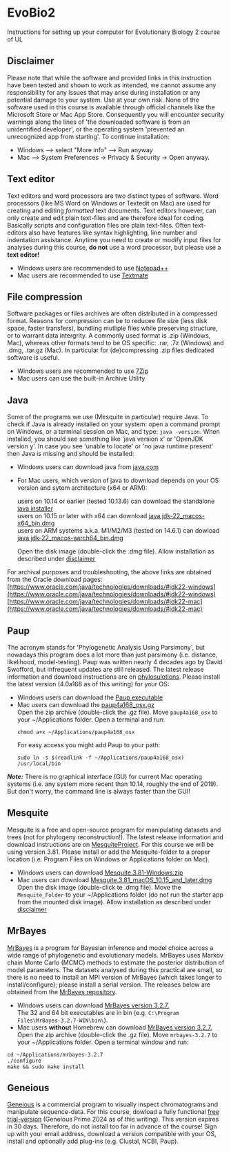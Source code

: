 # EvoBio2
Instructions for setting up your computer for Evolutionary Biology 2 course of UL

## Disclaimer
Please note that while the software and provided links in this instruction have been tested and shown to work as intended, we cannot assume any responsibility for any issues that may arise during installation or any potential damage to your system. Use at your own risk.
None of the software used in this course is available through official channels like the Microsoft Store or Mac App Store. Consequently you will encounter security warnings along the lines of 'the downloaded software is from an unidentified developer', or the operating system 'prevented an unrecognized app from starting'. To continue installation:
- Windows --> select "More info" --> Run anyway
- Mac --> System Preferences -> Privacy & Security -> Open anyway.

## Text editor
Text editors and word processors are two distinct types of software. Word processors (like MS Word on Windows or Textedit on Mac) are used for creating and editing _formatted_ text documents. Text editors however, can only create and edit plain text-files and are therefore ideal for coding. Basically scripts and configuration files are plain text-files. Often text-editors also have features like syntax highlighting, line number and indentation assistance. Anytime you need to create or modify input files for analyses during this course, **do not** use a word processor, but please use a __text editor!__
- Windows users are recommended to use [Notepad++](https://notepad-plus-plus.org/)
- Mac users are recommended to use [Textmate](https://macromates.com/)

## File compression
Software packages or files archives are often distributed in a compressed format. Reasons for compression can be to reducee file size (less disk space, faster transfers), bundling mutliple files while preserving structure, or to warrant data intergrity. A commonly used format is .zip (Windows, Mac), whereas other formats tend to be OS specific: .rar, .7z (Windows) and .dmg, .tar.gz (Mac). In particular for (de)compressing .zip files dedicated software is useful.
- Windows users are recommended to use [7Zip](https://7-zip.org/)
- Mac users can use the built-in Archive Utility

## Java
Some of the programs we use (Mesquite in particular) require Java. To check if Java is already installed on your system: open a command prompt on Windows, or a terminal session on Mac, and type: ```java -version```. When installed, you should see something like 'java version x' or 'OpenJDK version y'. In case you see 'unable to locate' or 'no java runtime present' then Java is missing and should be installed:  
- Windows users can download java from [java.com](https://www.java.com/en/)
- For Mac users, which version of java to download depends on your OS version and sytem architecture (x64 or ARM):

  users on 10.14 or earlier (tested 10.13.6) can download the standalone [java installer](https://www.java.com/en/download/)  
  users on 10.15 or later with x64 can download [java jdk-22_macos-x64_bin.dmg](https://download.oracle.com/java/22/latest/jdk-22_macos-x64_bin.dmg)  
  users on ARM systems a.k.a. M1/M2/M3 (tested on 14.6.1) can dowload [java jdk-22_macos-aarch64_bin.dmg](https://download.oracle.com/java/22/latest/jdk-22_macos-aarch64_bin.dmg)  
  
  Open the disk image (double-click the .dmg file). Allow installation as described under [disclaimer](#disclaimer)

For archival purposes and troubleshooting, the above links are obtained from the Oracle download pages:
[https://www.oracle.com/java/technologies/downloads/#jdk22-windows](https://www.oracle.com/java/technologies/downloads/#jdk22-windows)  
[https://www.oracle.com/java/technologies/downloads/#jdk22-mac](https://www.oracle.com/java/technologies/downloads/#jdk22-mac)  

## Paup
The acronym stands for 'Phylogenetic Analysis Using Parsimony', but nowadays this program does a lot more than just parsimony (i.e. distance, likelihood, model-testing). Paup was written nearly 4 decades ago by David Swofford, but infrequent updates are still released. The latest release information and download instructions are on [phylosulotions](https://phylosolutions.com/paup-test/). Please install the latest version (4.0a168 as of this writing) for your OS:
- Windows users can download the [Paup executable](https://phylosolutions.com/paup-test/paup4-setup.msi)
- Mac users can download the [paup4a168_osx.gz](https://phylosolutions.com/paup-test/paup4a168_osx.gz)  
  Open the zip archive (double-click the .gz file). Move ```paup4a168_osx``` to your ~/Applications folder. Open a terminal and run:
  <pre><code>chmod a+x ~/Applications/paup4a168_osx</code></pre>
  For easy access you might add Paup to your path:  
  <pre><code>sudo ln -s $(readlink -f ~/Applications/paup4a168_osx) /usr/local/bin</code></pre>

***Note:***  There is no graphical interface (GU) for current Mac operating systems (i.e. any system more recent than 10.14, roughly the end of 2019). But don't worry, the command line is always faster than the GUI!

## Mesquite
Mesquite is a free and open-source program for manipulating datasets and trees (not for phylogeny reconstruction!). The latest release information and download instructions are on [MesquiteProject](https://github.com/MesquiteProject/MesquiteCore/releases). For this course we will be using version 3.81. Please install or add the Mesquite-folder to a proper location (i.e. Program Files on Windows or Applications folder on Mac). 
- Windows users can download [Mesquite.3.81-Windows.zip](https://github.com/MesquiteProject/MesquiteCore/releases/download/v3.81-build955/Mesquite.3.81-Windows.zip)
- Mac users can download [Mesquite.3.81_macOS_10.15_and_later.dmg](https://github.com/MesquiteProject/MesquiteCore/releases/download/v3.81-build955/Mesquite.3.81_macOS_10.15_and_later.dmg)  
Open the disk image (double-click te .dmg file). Move the ```Mesquite_Folder``` to your ~/Applications folder (do not run the starter app from the mounted disk image). Allow installation as described under [disclaimer](#disclaimer)

## MrBayes
[MrBayes](https://nbisweden.github.io/MrBayes/index.html) is a program for Bayesian inference and model choice across a wide range of phylogenetic and evolutionary models. MrBayes uses Markov chain Monte Carlo (MCMC) methods to estimate the posterior distribution of model parameters. The datasets analysed during this practical are small, so there is no need to install an MPI version of MrBayes (which takes longer to install/configure); please install a serial version. The releases below are obtained from the [MrBayes repository](https://github.com/NBISweden/MrBayes/releases).
- Windows users can download [MrBayes version 3.2.7.](https://github.com/NBISweden/MrBayes/releases/download/v3.2.7/MrBayes-3.2.7-WIN.zip)  
The 32 and 64 bit executables are in bin (e.g. ```C:\Program Files\MrBayes-3.2.7-WIN\bin\```).
- Mac users **without** Homebrew can download [MrBayes version 3.2.7.](https://github.com/NBISweden/MrBayes/releases/download/v3.2.7/mrbayes-3.2.7.tar.gz)  
Open the zip archive (double-click the .gz file). Move ```mrbayes-3.2.7``` to your ~/Applications folder. Open a terminal window and run:
<pre><code>cd ~/Applications/mrbayes-3.2.7
./configure
make && sudo make install
</code></pre>

## Geneious
[Geneious](https://www.geneious.com/features/prime) is a commercial program to visually inspect chromatograms and manipulate sequence-data. For this course, dowload a fully functional [free trial-version](https://www.geneious.com/free-trial) (Geneious Prime 2024 as of this writing). This version expires in 30 days. Therefore, do not install too far in advance of the course! Sign up with your email address, download a version compatible with your OS, install and optionally add plug-ins (e.g. Clustal, NCBI, Paup).

